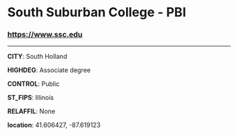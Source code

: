 # South Suburban College - PBI
### https://www.ssc.edu
---
**CITY**: South Holland

**HIGHDEG**: Associate degree

**CONTROL**: Public

**ST_FIPS**: Illinois

**RELAFFIL**: None

**location**: 41.606427, -87.619123